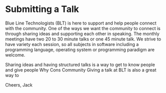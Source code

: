 # Submitting a Talk

Blue Line Technologists (BLT) is here to support and help people connect with the community.  One of the ways we want the community to connect is through sharing ideas and supporting each other in speaking.  The monthly meetings have two 20 to 30 minute talks or one 45 minute talk.  We strive to have variety each session, so all subjects in software including a programming language, operating system or programming paradigm are welcome.

Sharing ideas and having structured talks is a way to get to know people and give people
Why
Cons
Community
Giving a talk at BLT is also a great way to

Cheers,
Jack

